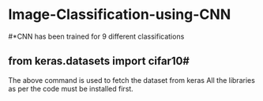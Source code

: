 # Image-Classification-using-CNN
#*CNN has been trained for 9 different classifications

## from keras.datasets import cifar10#

The above command is used to fetch the dataset from keras 
All the libraries as per the code must be installed first.
